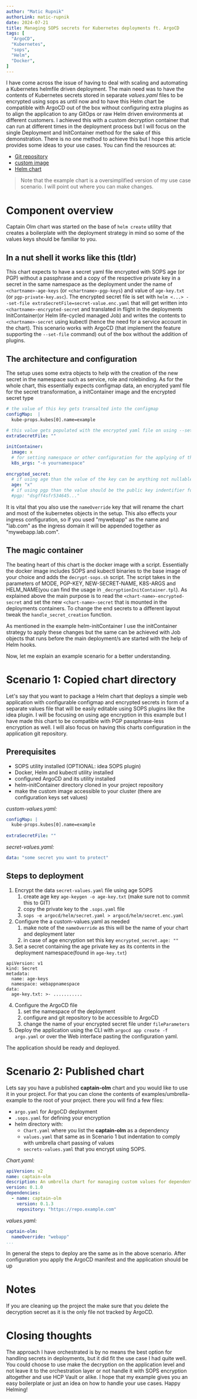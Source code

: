 ```yaml
---
author: "Matic Rupnik"
authorLink: matic-rupnik
date: 2024-07-21    
title: Managing SOPS secrets for Kubernetes deployments ft. ArgoCD
tags: [
  "ArgoCD",
  "Kubernetes",
  "sops",
  "Helm",
  "Docker",
]
---
```


I have come across the issue of having to deal with scaling and automating a Kubernetes helmfile driven deployment. The main need was to have the contents of Kubernetes secrets stored in separate _values.yaml_ files to be encrypted using sops as until now and to have this Helm chart be compatible with ArgoCD out of the box without configuring extra plugins as to align the application to any GitOps or raw Helm driven environments at different customers. I achieved this with a custom decryption container that can run at different times in the deployment process but I will focus on the single Deployment and InitContainer method for the sake of this demonstration. There is no one method to achieve this but I hope this article provides some ideas to your use cases.
You can find the resources at:
- [Git repository](https://github.com/mrupnikm/Captain-Olm)
- [custom image](https://hub.docker.com/repository/docker/mrupnikm/olm-chart-sops-decryption/)
- [Helm chart](../../charts/olm-chart/)
            
> Note that the example chart is a oversimplified version of my use case scenario. I will point out where you can make changes.

# Component overview
Captain Olm chart was started on the base of `helm create` utility that creates a boilerplate with the deployment strategy in mind so some of the values keys should be familiar to you.

## In a nut shell it works like this (tldr)
This chart expects to have a secret yaml file encrypted with SOPS age (or PGP) without a passphrase and a copy of the respective private key in a secret in the same namespace as the deployment under the name of `<chartname>-age-keys` (or  `<chartname>-pgp-keys`) and value of `age-key.txt` (or `pgp-private-key.asc`). The encrypted secret file is set with `helm <...> --set-file extraSecretFile=secret-value.enc.yaml` that will get written into `<chartname>-encrypted-secret` and translated in flight in the deployments InitContainer(or Helm life-cycled managed Job) and writes the contents to `<chartname>-secret` using kubectl (hence the need for a service account in the chart). This scenario works with ArgoCD (that implement the feature supporting the `--set-file` command) out of the box without the addition of plugins.

## The architecture and configuration
The setup uses some extra objects to help with the creation of the new secret in the namespace such as service, role and rolebinding. As for the whole chart, this essentially expects configmap data, an encrypted yaml file for the secret transformation, a initContainer image and the encrypted secret type

```yaml
# the value of this key gets transalted into the configmap 
configMap:  |
  kube-props.kubes[0].name=example
  
# this value gets populated with the encrypted yaml file on using --set-file flag so it should always be empty 
extraSecretFile: ""

initContainer:  
  image: x  
  # for setting namespace or other configuration for the applying of the secret
  k8s_args: "-n yournamespace"
  
encrypted_secret:  
  # if using age than the value of the key can be anything not nullable 
  age: "x"
  # if using pgp than the value should be the public key indentifier for the keychain
  #pgp: "dsgff4sfr534645..."  

```

It is vital that you also use the `nameOverride` key that will rename the chart and most of the kubernetes objects in the setup. This also effects your ingress configuration, so if you used "mywebapp" as the name and "lab.com" as the ingress domain it will be appended together as "mywebapp.lab.com".

## The magic container
The beating heart of this chart is the docker image with a script. Essentially the docker image includes SOPS and kubectl binaries to the base image of your choice and adds the `decrypt-sops.sh` script. The script takes in the parameters of MODE, PGP-KEY, NEW-SECRET-NAME, K8S-ARGS and HELM_NAME(you can find the usage in `_decryptionInitContainer.tpl`).
As explained above the main purpose is to read the `<chart-name>-encrypted-secret` and set the new `<chart-name>-secret` that is mounted in the deployments containers. To change the end secrets to a different layout tweak the `handle_secret_creation` function.

As mentioned in the example helm-initContainer I use the initContainer strategy to apply these changes but the same can be achieved with Job objects that runs before the main deployment/s are started with the help of Helm hooks.

Now, let me explain an example scenario for a better understanding.

# Scenario 1: Copied chart directory
Let's say that you want to package a Helm chart that deploys a simple web application with configurable configmap and encrypted secrets in form of a separate values file that will be easily editable using SOPS plugins like the idea plugin. I will be focusing on using age encryption in this example but I have made this chart to be compatible with PGP passphrase-less encryption as well. I will also focus on having this charts configuration in the application git repository.

## Prerequisites
- SOPS utility installed (OPTIONAL: idea SOPS plugin)
- Docker, Helm and kubectl utility installed
- configured ArgoCD and its utility installed
- helm-initContainer directory cloned in your project repository
- make the custom image accessible to your cluster (there are configuration keys set values)

_custom-values.yaml:_
``` custom-values.yaml
configMap: |
  kube-props.kubes[0].name=example
  
extraSecretFile: ""
```

_secret-values.yaml:_
```secret-values.yaml
data: "some secret you want to protect"
```

## Steps to deployment

1.  Encrypt the data `secret-values.yaml` file using age SOPS
    1. create age key `age-keygen -o age-key.txt` (make sure not to commit this to GIT)
    2. copy the private key to the `.sops.yaml` file
    3. `sops -e argocd/helm/secret.yaml > argocd/helm/secret.enc.yaml`
2.  Configure the a custom-values.yaml as needed
    1. make note of the `nameOverride` as this will be the name of your chart and deployment later
    2. in case of age encryption set this key `encrypted_secret.age: ""`
3. Set a secret containing the age private key as its contents in the deployment namespace(found in `age-key.txt`)
```
apiVersion: v1
kind: Secret
metadata:
  name: age-keys
  namespace: webappnamespace
data:
  age-key.txt: >- ...........
```
4.  Configure the ArgoCD file
    1. set the namespace of the deployment
    2. configure and git repository to be accessible to ArgoCD
    3. change the name of your encrypted secret file under `fileParameters`
5.  Deploy the application using the CLI with `argocd app create -f argo.yaml` or over the Web interface pasting the configuration yaml.

The application should be ready and deployed.
# Scenario 2: Published chart
Lets say you have a published **captain-olm** chart and you would like to use it in your project. For that you can clone the contents of examples/umbrella-example to the root of your project.
there you will find a few files:
- `argo.yaml` for ArgoCD deployment
- `.sops.yaml` for defining your encryption
- helm directory with:
    - `Chart.yaml` where you list the **captain-olm** as a dependency
    - `values.yaml` that same as in Scenario 1 but indentation to comply with umbrella chart passing of values
    - `secrets-values.yaml` that you encrypt using SOPS.

_Chart.yaml:_
```Chart.yaml
apiVersion: v2  
name: captain-olm  
description: An umbrella chart for managing custom values for dependent charts  
version: 0.1.0  
dependencies:  
  - name: captain-olm  
    version: 0.1.3  
    repository: "https://repo.example.com"
```

_values.yaml:_
```values.yaml
captain-olm:  
  nameOverride: "webapp"
...
```

In general the steps to deploy are the same as in the above scenario. After configuration you apply the ArgoCD manifest and the application should be up

# Notes
If you are cleaning up the project the make sure that you delete the decryption secret as it is the only file not tracked by ArgoCD.

# Closing thoughts

The approach I have orchestrated is by no means the best option for handling secrets in deployments, but it did fit the use case I had quite well. You could choose to use make the decryption on the application level and not leave it to the orchestration layer or not handle it with SOPS encryption altogether and use HCP Vault or alike. I hope that my example gives you an easy boilerplate or just an idea on how to handle your use cases. Happy Helming!